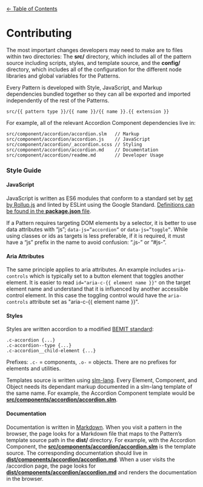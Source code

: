 [← Table of Contents](https://github.com/CityOfNewYork/nyco-patterns-framework/blob/master/docs.md#table-of-contents)

# Contributing

The most important changes developers may need to make are to files within two directories: The **src/** directory, which includes all of the pattern source including scripts, styles, and template source, and the **config/** directory, which includes all of the configuration for the different node libraries and global variables for the Patterns.

Every Pattern is developed with Style, JavaScript, and Markup dependencies bundled together so they can all be exported and imported independently of the rest of the Patterns.

    src/{{ pattern type }}/{{ name }}/{{ name }}.{{ extension }}

For example, all of the relevant Accordion Component dependencies live in:

    src/component/accordion/accordion.slm   // Markup
    src/component/accordion/accordion.js    // JavaScript
    src/component/accordion/_accordion.scss // Styling
    src/component/accordion/accordion.md    // Documentation
    src/component/accordion/readme.md       // Developer Usage

### Style Guide

#### JavaScript

JavaScript is written as ES6 modules that conform to a standard set by [set by Rollup.js](https://rollupjs.org/guide/en#faqs) and linted by ESLint using the Google Standard. [Definitions can be found in the **package.json** file](https://github.com/CityOfNewYork/nyco-patterns-framework/blob/master/package.json).

If a Pattern requires targeting DOM elements by a selector, it is better to use data attributes with “js”; `data-js=”accordion”` or `data-js=”toggle”`. While using classes or ids as targets is less preferable, if it is required, it must have a “js” prefix in the name to avoid confusion: “.js-” or “#js-”.

#### Aria Attributes

The same principle applies to aria attributes. An example includes `aria-controls` which is typically set to a button element that toggles another element. It is easier to read `id="aria-c-{{ element name }}"` on the target element name and understand that it is influenced by another accessible control element. In this case the toggling control would have the `aria-controls` attribute set as "aria-c-{{ element name }}".

#### Styles

Styles are written accordion to a modified [BEMIT standard](https://csswizardry.com/2015/08/bemit-taking-the-bem-naming-convention-a-step-further/):

    .c-accordion {...}
    .c-accordion--type {...}
    .c-accordion__child-element {...}

Prefixes: `.c-` = components, `.o-` = objects. There are no prefixes for elements and utilities.

Templates source is written using [slm-lang](https://github.com/slm-lang/slm). Every Element, Component, and Object needs its dependant markup documented in a slm-lang template of the same name. For example, the Accordion Component template would be [**src/components/accordion/accordion.slm**](https://github.com/CityOfNewYork/nyco-patterns-framework/blob/master/src/components/accordion/accordion.slm).

#### Documentation

Documentation is written in [Markdown](https://daringfireball.net/projects/markdown/syntax). When you visit a pattern in the browser, the page looks for a Markdown file that maps to the Pattern’s template source path in the **dist/** directory. For example, with the Accordion Component, the [**src/components/accordion/accordion.slm**](https://github.com/CityOfNewYork/nyco-patterns-framework/blob/master/src/components/accordion/accordion.slm) is the template source. The corresponding  documentation should live in [**dist/components/accordion/accordion.md**](https://github.com/CityOfNewYork/nyco-patterns-framework/blob/master/dist/components/accordion/accordion.md). When a user visits the /accordion page, the page looks for [**dist/components/accordion/accordion.md**](https://github.com/CityOfNewYork/nyco-patterns-framework/blob/master/dist/components/accordion/accordion.md) and renders the documentation in the browser.